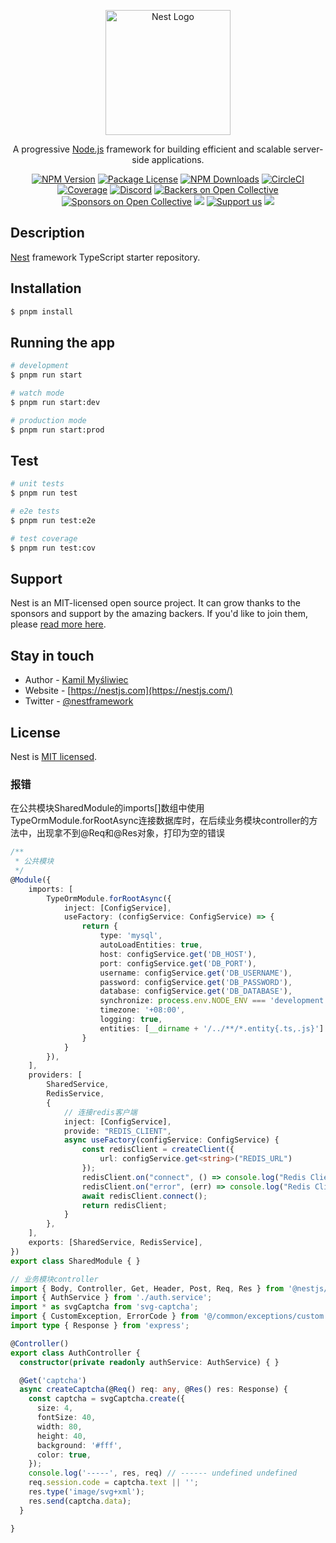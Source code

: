 <p align="center">
  <a href="http://nestjs.com/" target="blank"><img src="https://nestjs.com/img/logo-small.svg" width="200" alt="Nest Logo" /></a>
</p>

[circleci-image]: https://img.shields.io/circleci/build/github/nestjs/nest/master?token=abc123def456
[circleci-url]: https://circleci.com/gh/nestjs/nest

  <p align="center">A progressive <a href="http://nodejs.org" target="_blank">Node.js</a> framework for building efficient and scalable server-side applications.</p>
    <p align="center">
<a href="https://www.npmjs.com/~nestjscore" target="_blank"><img src="https://img.shields.io/npm/v/@nestjs/core.svg" alt="NPM Version" /></a>
<a href="https://www.npmjs.com/~nestjscore" target="_blank"><img src="https://img.shields.io/npm/l/@nestjs/core.svg" alt="Package License" /></a>
<a href="https://www.npmjs.com/~nestjscore" target="_blank"><img src="https://img.shields.io/npm/dm/@nestjs/common.svg" alt="NPM Downloads" /></a>
<a href="https://circleci.com/gh/nestjs/nest" target="_blank"><img src="https://img.shields.io/circleci/build/github/nestjs/nest/master" alt="CircleCI" /></a>
<a href="https://coveralls.io/github/nestjs/nest?branch=master" target="_blank"><img src="https://coveralls.io/repos/github/nestjs/nest/badge.svg?branch=master#9" alt="Coverage" /></a>
<a href="https://discord.gg/G7Qnnhy" target="_blank"><img src="https://img.shields.io/badge/discord-online-brightgreen.svg" alt="Discord"/></a>
<a href="https://opencollective.com/nest#backer" target="_blank"><img src="https://opencollective.com/nest/backers/badge.svg" alt="Backers on Open Collective" /></a>
<a href="https://opencollective.com/nest#sponsor" target="_blank"><img src="https://opencollective.com/nest/sponsors/badge.svg" alt="Sponsors on Open Collective" /></a>
  <a href="https://paypal.me/kamilmysliwiec" target="_blank"><img src="https://img.shields.io/badge/Donate-PayPal-ff3f59.svg"/></a>
    <a href="https://opencollective.com/nest#sponsor"  target="_blank"><img src="https://img.shields.io/badge/Support%20us-Open%20Collective-41B883.svg" alt="Support us"></a>
  <a href="https://twitter.com/nestframework" target="_blank"><img src="https://img.shields.io/twitter/follow/nestframework.svg?style=social&label=Follow"></a>
</p>
  <!--[![Backers on Open Collective](https://opencollective.com/nest/backers/badge.svg)](https://opencollective.com/nest#backer)
  [![Sponsors on Open Collective](https://opencollective.com/nest/sponsors/badge.svg)](https://opencollective.com/nest#sponsor)-->

## Description

[Nest](https://github.com/nestjs/nest) framework TypeScript starter repository.

## Installation

```bash
$ pnpm install
```

## Running the app

```bash
# development
$ pnpm run start

# watch mode
$ pnpm run start:dev

# production mode
$ pnpm run start:prod
```

## Test

```bash
# unit tests
$ pnpm run test

# e2e tests
$ pnpm run test:e2e

# test coverage
$ pnpm run test:cov
```

## Support

Nest is an MIT-licensed open source project. It can grow thanks to the sponsors and support by the amazing backers. If you'd like to join them, please [read more here](https://docs.nestjs.com/support).

## Stay in touch

- Author - [Kamil Myśliwiec](https://kamilmysliwiec.com)
- Website - [https://nestjs.com](https://nestjs.com/)
- Twitter - [@nestframework](https://twitter.com/nestframework)

## License

Nest is [MIT licensed](LICENSE).


### 报错
在公共模块SharedModule的imports[]数组中使用TypeOrmModule.forRootAsync连接数据库时，在后续业务模块controller的方法中，出现拿不到@Req和@Res对象，打印为空的错误

```ts
/**
 * 公共模块
 */
@Module({
    imports: [
        TypeOrmModule.forRootAsync({
            inject: [ConfigService],
            useFactory: (configService: ConfigService) => {
                return {
                    type: 'mysql',
                    autoLoadEntities: true,
                    host: configService.get('DB_HOST'),
                    port: configService.get('DB_PORT'),
                    username: configService.get('DB_USERNAME'),
                    password: configService.get('DB_PASSWORD'),
                    database: configService.get('DB_DATABASE'),
                    synchronize: process.env.NODE_ENV === 'development',
                    timezone: '+08:00',
                    logging: true,
                    entities: [__dirname + '/../**/*.entity{.ts,.js}']
                }
            }
        }),
    ],
    providers: [
        SharedService,
        RedisService,
        {
            // 连接redis客户端
            inject: [ConfigService],
            provide: "REDIS_CLIENT",
            async useFactory(configService: ConfigService) {
                const redisClient = createClient({
                    url: configService.get<string>("REDIS_URL")
                });
                redisClient.on("connect", () => console.log("Redis Client Connected"));
                redisClient.on("error", (err) => console.log("Redis Client Error", err));
                await redisClient.connect();
                return redisClient;
            }
        },
    ],
    exports: [SharedService, RedisService],
})
export class SharedModule { }
```

```ts
// 业务模块controller
import { Body, Controller, Get, Header, Post, Req, Res } from '@nestjs/common';
import { AuthService } from './auth.service';
import * as svgCaptcha from 'svg-captcha';
import { CustomException, ErrorCode } from '@/common/exceptions/custom.exception';
import type { Response } from 'express';

@Controller()
export class AuthController {
  constructor(private readonly authService: AuthService) { }

  @Get('captcha')
  async createCaptcha(@Req() req: any, @Res() res: Response) {
    const captcha = svgCaptcha.create({
      size: 4,
      fontSize: 40,
      width: 80,
      height: 40,
      background: '#fff',
      color: true,
    });
    console.log('-----', res, req) // ------ undefined undefined
    req.session.code = captcha.text || '';
    res.type('image/svg+xml');
    res.send(captcha.data);
  }

}
```